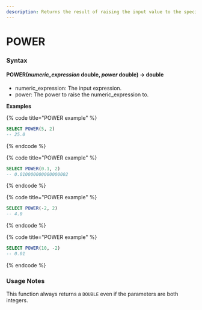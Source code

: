 ```yaml
---
description: Returns the result of raising the input value to the specified power.
---
```


# POWER

### Syntax <a href="#syntax" id="syntax"></a>

#### POWER(_numeric\_expression_ double, _power_ double) → double <a href="#powernumeric_expression-double-power-double--double" id="powernumeric_expression-double-power-double--double"></a>

* numeric\_expression: The input expression.
* power: The power to raise the numeric\_expression to.

**Examples**

{% code title="POWER example" %}
```sql
SELECT POWER(5, 2)
-- 25.0
```
{% endcode %}

{% code title="POWER example" %}
```sql
SELECT POWER(0.1, 2)
-- 0.010000000000000002
```
{% endcode %}

{% code title="POWER example" %}
```sql
SELECT POWER(-2, 2)
-- 4.0
```
{% endcode %}

{% code title="POWER example" %}
```sql
SELECT POWER(10, -2)
-- 0.01
```
{% endcode %}

### Usage Notes <a href="#usage-notes" id="usage-notes"></a>

This function always returns a `DOUBLE` even if the parameters are both integers.
